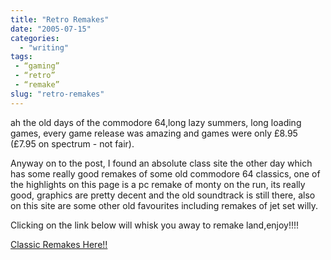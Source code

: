 ```yaml
---
title: "Retro Remakes"
date: "2005-07-15"
categories: 
  - "writing"
tags:
 - “gaming”
 - “retro”
 - “remake”
slug: "retro-remakes"
---
```


ah the old days of the commodore 64,long lazy summers, long loading games, every game release was amazing and games were only £8.95 (£7.95 on spectrum - not fair).

Anyway on to the post, I found an absolute class site the other day which has some really good remakes of some old commodore 64 classics, one of the highlights on this page is a pc remake of monty on the run, its really good, graphics are pretty decent and the old soundtrack is still there, also on this site are some other old favourites including remakes of jet set willy.

Clicking on the link below will whisk you away to remake land,enjoy!!!!

[Classic Remakes Here!!](https://www.merseyremakes.co.uk/blog/)